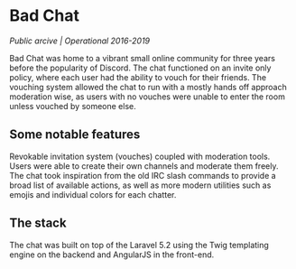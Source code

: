 # Bad Chat
*Public arcive | Operational 2016-2019*

Bad Chat was home to a vibrant small online community for three years before the popularity of Discord. The chat functioned on an invite only policy, where each user had the ability to vouch for their friends. The vouching system allowed the chat to run with a mostly hands off approach moderation wise, as users with no vouches were unable to enter the room unless vouched by someone else.

## Some notable features
Revokable invitation system (vouches) coupled with moderation tools. Users were able to create their own channels and moderate them freely. The chat took inspiration from the old IRC slash commands to provide a broad list of available actions, as well as more modern utilities such as emojis and individual colors for each chatter.

## The stack
The chat was built on top of the Laravel 5.2 using the Twig templating engine on the backend and AngularJS in the front-end. 